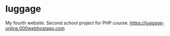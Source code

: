 # luggage
My fourth website. Second school project for PHP course.
https://luggage-online.000webhostapp.com
